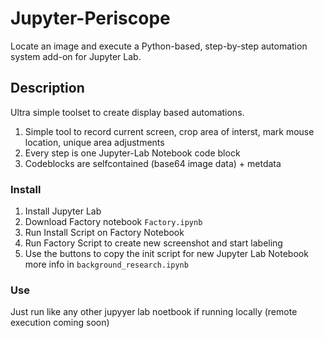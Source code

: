 # Jupyter-Periscope
Locate an image and execute a Python-based, step-by-step automation system add-on for Jupyter Lab.

## Description
Ultra simple toolset to create display based automations.
1. Simple tool to record current screen, crop area of interst, mark mouse location, unique area adjustments
1. Every step is one Jupyter-Lab Notebook code block
1. Codeblocks are selfcontained (base64 image data) + metdata

### Install
1. Install Jupyter Lab
2. Download Factory notebook `Factory.ipynb`
3. Run Install Script on Factory Notebook
4. Run Factory Script to create new screenshot and start labeling
5. Use the buttons to copy the init script for new Jupyter Lab Notebook
more info in `background_research.ipynb`

### Use
Just run like any other jupyyer lab noetbook if running locally
(remote execution coming soon)